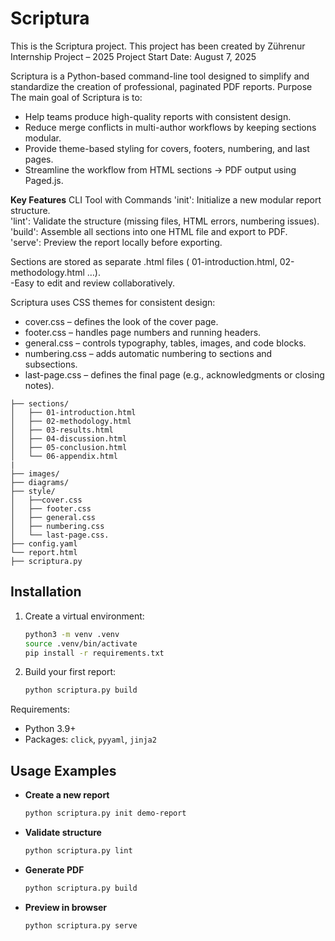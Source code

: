 # Scriptura

This is the Scriptura project.
This project has been created by Zührenur Internship Project – 2025
Project Start Date: August 7, 2025

Scriptura is a Python-based command-line tool designed to simplify and standardize the creation of professional, paginated PDF reports.
Purpose
The main goal of Scriptura is to:
- Help teams produce high-quality reports with consistent design.
- Reduce merge conflicts in multi-author workflows by keeping sections modular.
- Provide theme-based styling for covers, footers, numbering, and last pages.
- Streamline the workflow from HTML sections → PDF output using Paged.js.

 **Key Features**
   CLI Tool with Commands
  'init': Initialize a new modular report structure.  
  'lint': Validate the structure (missing files, HTML errors, numbering issues).  
  'build': Assemble all sections into one HTML file and export to PDF.  
  'serve': Preview the report locally before exporting.  


Sections are stored as separate .html files ( 01-introduction.html, 02-methodology.html …).  
  -Easy to edit and review collaboratively.  

Scriptura uses CSS themes for consistent design:  

- cover.css – defines the look of the cover page.  
- footer.css – handles page numbers and running headers.  
- general.css – controls typography, tables, images, and code blocks.  
- numbering.css – adds automatic numbering to sections and subsections.  
- last-page.css – defines the final page (e.g., acknowledgments or closing notes).  

``` 
├── sections/
│   ├── 01-introduction.html
│   ├── 02-methodology.html
│   ├── 03-results.html
│   ├── 04-discussion.html
│   ├── 05-conclusion.html
│   └── 06-appendix.html
|
├── images/
├── diagrams/
├── style/
│   ├──cover.css
│   ├── footer.css
│   ├── general.css
│   ├── numbering.css
│   └── last-page.css. 
├── config.yaml
└── report.html 
├── scriptura.py 
```

## Installation
1. Create a virtual environment:
   ```bash
   python3 -m venv .venv
   source .venv/bin/activate
   pip install -r requirements.txt
   ```

2. Build your first report:
   ```bash
   python scriptura.py build
   ```

Requirements:  
- Python 3.9+  
- Packages: `click`, `pyyaml`, `jinja2`  


## Usage Examples

- **Create a new report**
  ```bash
  python scriptura.py init demo-report
  ```

- **Validate structure**
  ```bash
  python scriptura.py lint
  ```

- **Generate PDF**
  ```bash
  python scriptura.py build 
  ```

- **Preview in browser**
  ```bash
  python scriptura.py serve
  ```
